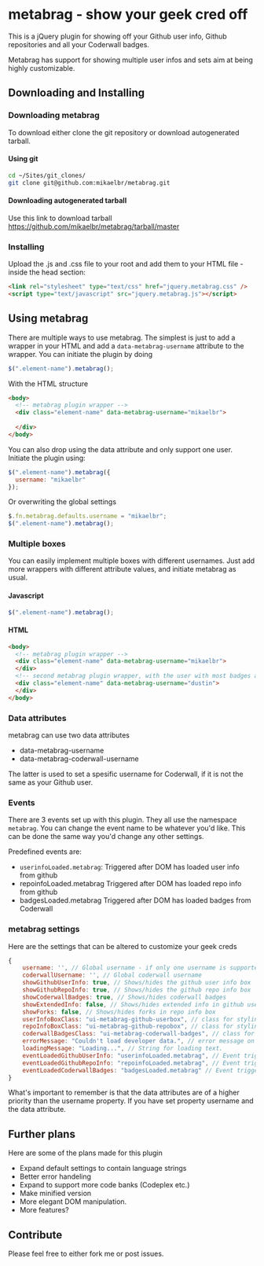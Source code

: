 metabrag - show your geek cred off
========

This is a jQuery plugin for showing off your Github user info, Github repositories 
and all your Coderwall badges. 

Metabrag has support for showing multiple user infos and sets aim at being highly
customizable. 

Downloading and Installing
--------------------------

### Downloading metabrag
To download either clone the git repository or download autogenerated tarball. 

#### Using git

```bash
cd ~/Sites/git_clones/
git clone git@github.com:mikaelbr/metabrag.git
```

#### Downloading autogenerated tarball

Use this link to download tarball 
https://github.com/mikaelbr/metabrag/tarball/master

### Installing

Upload the .js and .css file to your root and add them to your HTML file - inside
the head section:

```html
<link rel="stylesheet" type="text/css" href="jquery.metabrag.css" />
<script type="text/javascript" src="jquery.metabrag.js"></script>
````

Using metabrag
------------------------

There are multiple ways to use metabrag. The simplest is just to add a wrapper in your
HTML and add a ```data-metabrag-username``` attribute to the wrapper. You can
initiate the plugin by doing

```javascript
$(".element-name").metabrag();
```

With the HTML structure

```html
<body>
  <!-- metabrag plugin wrapper -->
  <div class="element-name" data-metabrag-username="mikaelbr">
  
  </div>
</body>
```

You can also drop using the data attribute and only support one user. Initiate the 
plugin using:

```javascript
$(".element-name").metabrag({
  username: "mikaelbr"
});
```

Or overwriting the global settings

```javascript
$.fn.metabrag.defaults.username = "mikaelbr";
$(".element-name").metabrag();
```

### Multiple boxes
You can easily implement multiple boxes with different usernames. Just add more wrappers
with different attribute values, and initiate metabrag as usual.

#### Javascript
```javascript
$(".element-name").metabrag();
```

#### HTML
```html
<body>
  <!-- metabrag plugin wrapper -->
  <div class="element-name" data-metabrag-username="mikaelbr">
  </div>
  <!-- second metabrag plugin wrapper, with the user with most badges at coderwall -->
  <div class="element-name" data-metabrag-username="dustin">
  </div>
</body>
```

### Data attributes

metabrag can use two data attributes

* data-metabrag-username
* data-metabrag-coderwall-username

The latter is used to set a spesific username for Coderwall, if it is not the same as your Github user. 

### Events
There are 3 events set up with this plugin. They all use the namespace ```metabrag```. You can change the
event name to be whatever you'd like. This can be done the same way you'd change any other settings.

Predefined events are:

* ```userinfoLoaded.metabrag```: Triggered after DOM has loaded user info from github
* repoinfoLoaded.metabrag Triggered after DOM has loaded repo info from github
* badgesLoaded.metabrag Triggered after DOM has loaded badges from Coderwall

### metabrag settings

Here are the settings that can be altered to customize your geek creds

```javascript
{
    username: '', // Global username - if only one username is supported.
    coderwallUsername: '', // Global coderwall username
    showGithubUserInfo: true, // Shows/hides the github user info box
    showGithubRepoInfo: true, // Shows/hides the github repo info box
    showCoderwallBadges: true, // Shows/hides coderwall badges
    showExtendedInfo: false, // Shows/hides extended info in github user info box
    showForks: false, // Shows/hides forks in repo info box
    userInfoBoxClass: "ui-metabrag-github-userbox", // class for styling user info box
    repoInfoBoxClass: "ui-metabrag-github-repobox", // class for styling repo info box
    coderwallBadgesClass: "ui-metabrag-coderwall-badges", // class for styling coderwall badges
    errorMessage: "Couldn't load developer data.", // error message on 404
    loadingMessage: "Loading...", // String for loading text.
    eventLoadedGithubUserInfo: "userinfoLoaded.metabrag", // Event triggered when a user box is loaded
    eventLoadedGithubRepoInfo: "repoinfoLoaded.metabrag", // Event triggered when a repo box is loaded
    eventLoadedCoderwallBadges: "badgesLoaded.metabrag" // Event triggered when badges are loaded
}
```

What's important to remember is that the data attributes are of a higher priority than the
username property. If you have set property username and the data attribute. 

## Further plans

Here are some of the plans made for this plugin

* Expand default settings to contain language strings
* Better error handeling
* Expand to support more code banks (Codeplex etc.)
* Make minified version
* More elegant DOM manipulation.
* More features?

## Contribute

Please feel free to either fork me or post issues.

